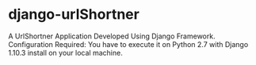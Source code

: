 # django-urlShortner

A UrlShortner Application
Developed Using Django Framework.
Configuration Required: 
You have to execute it on Python 2.7 with Django 1.10.3 install on your local machine.
